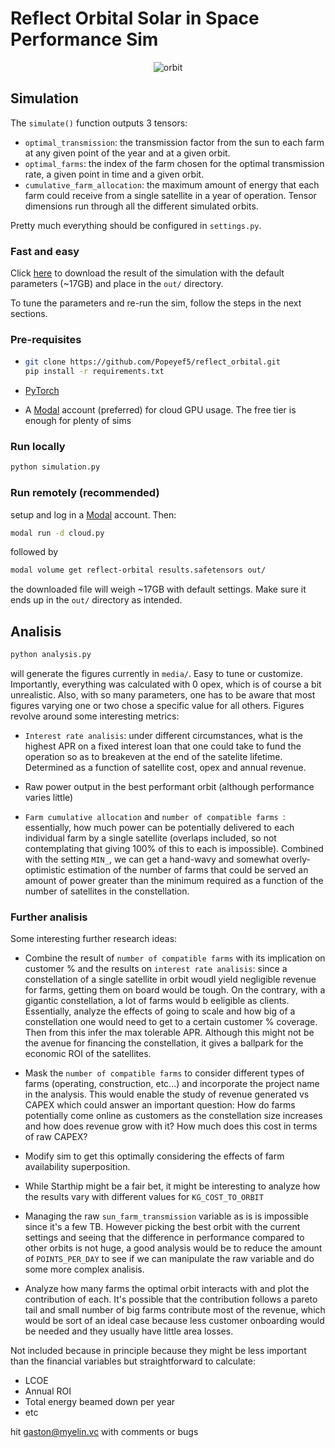  # Reflect Orbital Solar in Space Performance Sim

<div align="center">
  <img src="media/orbit.gif" alt="orbit"/>
</div>

## Simulation

The `simulate()` function outputs 3 tensors:
* `optimal_transmission`: the transmission factor from the sun to each farm at any given point of the year and at a given orbit. 
* `optimal_farms`: the index of the farm chosen for the optimal transmission rate, a given point in time and a given orbit.
* `cumulative_farm_allocation`: the maximum amount of energy that each farm could receive from a single satellite in a year of operation. Tensor dimensions run through all the different simulated orbits.

Pretty much everything should be configured in `settings.py`.

### Fast and easy

Click [here](https://drive.google.com/file/d/1uKxBfArj3dqMb1flkqKNwYFkRO3NUJQO/view?usp=sharing) to download the result of the simulation with the default parameters (~17GB) and place in the `out/` directory. 

To tune the parameters and re-run the sim, follow the steps in the next sections.

### Pre-requisites

* ```sh
  git clone https://github.com/Popeyef5/reflect_orbital.git
  pip install -r requirements.txt
  ```
        
* [PyTorch](https://pytorch.org/get-started/locally/)

* A [Modal](https://modal.com) account (preferred) for cloud GPU usage. The free tier is enough for plenty of sims

### Run locally

```sh
python simulation.py
```

### Run remotely (recommended)

setup and log in a [Modal](https://modal.com) account. Then: 
```sh
modal run -d cloud.py
```
followed by
```sh
modal volume get reflect-orbital results.safetensors out/
```
the downloaded file will weigh ~17GB with default settings. Make sure it ends up in the `out/` directory as intended.

## Analisis

```sh
python analysis.py
```
will generate the figures currently in `media/`. Easy to tune or customize. Importantly, everything was calculated with 0 opex, which is of course a bit unrealistic. Also, with so many parameters, one has to be aware that most figures varying one or two chose a specific value for all others. Figures revolve around some interesting metrics:

* `Interest rate analisis`: under different circumstances, what is the highest APR on a fixed interest loan that one could take to fund the operation so as to breakeven at the end of the satelite lifetime. Determined as a function of satellite cost, opex and annual revenue.

* Raw power output in the best performant orbit (although performance varies little)

* `Farm cumulative allocation` and `number of compatible farms `: essentially, how much power can be potentially delivered to each individual farm by a single satellite (overlaps included, so not contemplating that giving 100% of this to each is impossible). Combined with the setting `MIN_`, we can get a hand-wavy and somewhat overly-optimistic estimation of the number of farms that could be served an amount of power greater than the minimum required as a function of the number of satellites in the constellation. 

### Further analisis

Some interesting further research ideas:

* Combine the result of `number of compatible farms` with its implication on customer % and the results on `interest rate analisis`: since a constellation of a single satellite in orbit woudl yield negligible revenue for farms, getting them on board would be tough. On the contrary, with a gigantic constellation, a lot of farms would b eeligible as clients. Essentially, analyze the effects of going to scale and how big of a constellation one would need to get to a certain customer % coverage. Then from this infer the max tolerable APR. Although this might not be the avenue for financing the constellation, it gives a ballpark for the economic ROI of the satellites.

* Mask the `number of compatible farms` to consider different types of farms (operating, construction, etc...) and incorporate the project name in the analysis. This would enable the study of revenue generated vs CAPEX which could answer an important question: How do farms potentially come online as customers as the constellation size increases and how does revenue grow with it? How much does this cost in terms of raw CAPEX? 

* Modify sim to get this optimally considering the effects of farm availability superposition.

* While Starthip might be a fair bet, it might be interesting to analyze how the results vary with different values for `KG_COST_TO_ORBIT`

* Managing the raw `sun_farm_transmission` variable as is is impossible since it's a few TB. However picking the best orbit with the current settings and seeing that the difference in performance compared to other orbits is not huge, a good analysis would be to reduce the amount of `POINTS_PER_DAY` to see if we can manipulate the raw variable and do some more complex analisis.

* Analyze how many farms the optimal orbit interacts with and plot the contribution of each. It's possible that the contribution follows a pareto tail and small number of big farms contribute most of the revenue, which would be sort of an ideal case because less customer onboarding would be needed and they usually have little area losses.

Not included because in principle because they might be less important than the financial variables but straightforward to calculate:

* LCOE
* Annual ROI
* Total energy beamed down per year
* etc

hit gaston@myelin.vc with comments or bugs